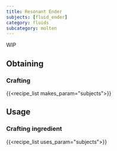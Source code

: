 ```yaml
---
title: Resonant Ender
subjects: [fluid_ender]
category: fluids
subcategory: molten
---
```


WIP

Obtaining
---------

### Crafting
{{<recipe_list makes_param="subjects">}}

Usage
-----

### Crafting ingredient
{{<recipe_list uses_param="subjects">}}